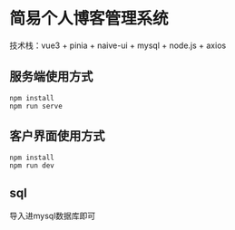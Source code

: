 # 简易个人博客管理系统
技术栈：vue3 + pinia + naive-ui + mysql + node.js + axios
## 服务端使用方式
```
npm install
npm run serve
```
## 客户界面使用方式
```
npm install
npm run dev
```
## sql
导入进mysql数据库即可
